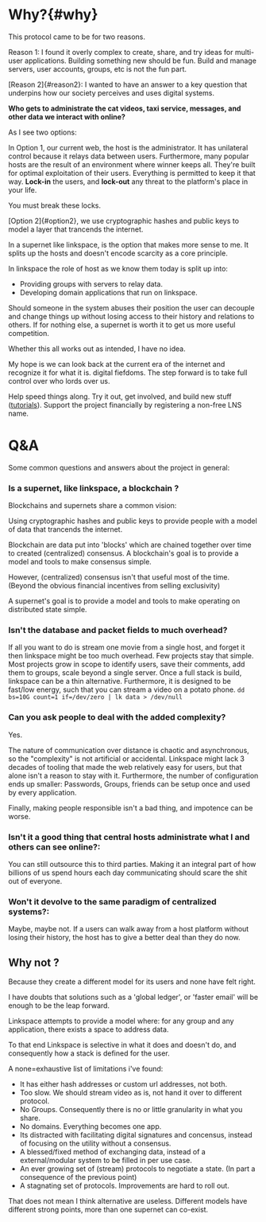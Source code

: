 # Why?{#why}

This protocol came to be for two reasons.

Reason 1: I found it overly complex to create, share, and try ideas for multi-user applications.
Building something new should be fun.
Build and manage servers, user accounts, groups, etc is not the fun part.

[Reason 2]{#reason2}: I wanted to have an answer to a key question that underpins how our society perceives and uses digital systems.

**Who gets to __administrate__ the cat videos, taxi service, messages, and other data we interact with online?**

As I see two options:

In Option 1, our current web, the host is the administrator.
It has unilateral control because it relays data between users.
Furthermore, many popular hosts are the result of an environment where winner keeps all.
They're built for optimal exploitation of their users.
Everything is permitted to keep it that way.
**Lock-in** the users, and **lock-out** any threat to the platform's place in your life.

You must break these locks.

[Option 2]{#option2}, we use cryptographic hashes and public keys to model a layer that trancends the internet.

In a supernet like linkspace, is the option that makes more sense to me.
It splits up the hosts and doesn't encode scarcity as a core principle.

In linkspace the role of host as we know them today is split up into:

- Providing groups with servers to relay data.
- Developing domain applications that run on linkspace.

Should someone in the system abuses their position the user can decouple and change things up without losing access to their history and relations to others.
If for nothing else, a supernet is worth it to get us more useful competition.

Whether this all works out as intended, I have no idea.

My hope is we can look back at the current era of the internet and recognize it for what it is.
digital fiefdoms.
The step forward is to take full control over who lords over us.

Help speed things along.
Try it out, get involved, and build new stuff ([tutorials](./docs/tutorial/index.html)).
Support the project financially by registering a non-free LNS name.


# Q&A

Some common questions and answers about the project in general:

### Is a supernet, like linkspace, a blockchain ?

Blockchains and supernets share a common vision:

Using cryptographic hashes and public keys to provide people with a model of data that trancends the internet.

Blockchain are data put into 'blocks' which are chained together over time to created (centralized) consensus.
A blockchain's goal is to provide a model and tools to make consensus simple.

However, (centralized) consensus isn't that useful most of the time.
(Beyond the obvious financial incentives from selling exclusivity)

A supernet's goal is to provide a model and tools to make operating on distributed state simple.

### Isn't the database and packet fields to much overhead?
If all you want to do is stream one movie from a single host, and forget it then linkspace might be too much overhead.
Few projects stay that simple. Most projects grow in scope to identify users, save their comments, add them to groups, scale beyond a single server. 
Once a full stack is build, linkspace can be a thin alternative.
Furthermore, it is designed to be fast/low energy, such that you can stream a video on a potato phone.
`dd bs=10G count=1 if=/dev/zero | lk data > /dev/null`

### Can you ask people to deal with the added complexity?

Yes.

The nature of communication over distance is chaotic and asynchronous, so the "complexity" is not artificial or accidental.
Linkspace might lack 3 decades of tooling that made the web relatively easy for users, but that alone isn't a reason to stay with it.
Furthermore, the number of configuration ends up smaller: Passwords, Groups, friends can be setup once and used by every application.

Finally, making people responsible isn't a bad thing, and impotence can be worse.

### Isn't it a good thing that central hosts administrate what I and others can see online?:
You can still outsource this to third parties.
Making it an integral part of how billions of us spend hours each day communicating should scare the shit out of everyone.

### Won't it devolve to the same paradigm of centralized systems?:
Maybe, maybe not. If a users can walk away from a host platform without losing their history, the host has to give a better deal than they do now.

## Why not <alternative>?

Because they create a different model for its users and none have felt right. 

I have doubts that solutions such as a 'global ledger', or 'faster email' will be enough to be the leap forward.

Linkspace attempts to provide a model where: for any group and any application, there exists a space to address data.

To that end Linkspace is selective in what it does and doesn't do, and consequently how a stack is defined for the user.

A none=exhaustive list of limitations i've found:

- It has either hash addresses or custom url addresses, not both.
- Too slow. We should stream video as is, not hand it over to different protocol.
- No Groups. Consequently there is no or little granularity in what you share.
- No domains. Everything becomes one app.
- Its distracted with facilitating digital signatures and concensus, instead of focusing on the utility without a consensus.
- A blessed/fixed method of exchanging data, instead of a external/modular system to be filled in per use case.
- An ever growing set of (stream) protocols to negotiate a state. (In part a consequence of the previous point)
- A stagnating set of protocols. Improvements are hard to roll out. 

That does not mean I think alternative are useless. 
Different models have different strong points, more than one supernet can co-exist.
